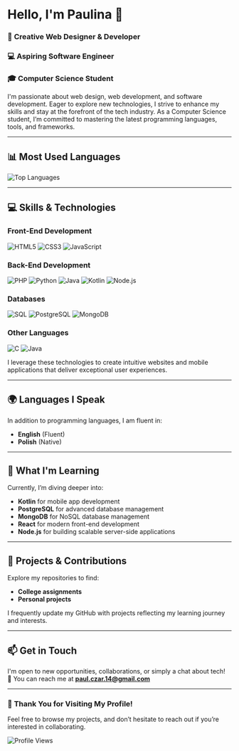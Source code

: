 # Hello, I'm Paulina 👋

### 🎨 **Creative Web Designer & Developer**  
### 💻 **Aspiring Software Engineer**  
### 🎓 **Computer Science Student**

I'm passionate about web design, web development, and software development. Eager to explore new technologies, I strive to enhance my skills and stay at the forefront of the tech industry. As a Computer Science student, I’m committed to mastering the latest programming languages, tools, and frameworks.

---

## 📊 **Most Used Languages**

![Top Languages](https://github-readme-stats.vercel.app/api/top-langs/?username=PaulinaCzarnota&layout=compact&theme=radical)

---

## 💻 **Skills & Technologies**

### Front-End Development  
![HTML5](https://img.shields.io/badge/HTML5-E34F26?style=flat&logo=html5&logoColor=white)
![CSS3](https://img.shields.io/badge/CSS3-1572B6?style=flat&logo=css3&logoColor=white)
![JavaScript](https://img.shields.io/badge/JavaScript-F7DF1E?style=flat&logo=javascript&logoColor=black)

### Back-End Development  
![PHP](https://img.shields.io/badge/PHP-777BB4?style=flat&logo=php&logoColor=white)
![Python](https://img.shields.io/badge/Python-3776AB?style=flat&logo=python&logoColor=white)
![Java](https://img.shields.io/badge/Java-007396?style=flat&logo=openjdk&logoColor=white)
![Kotlin](https://img.shields.io/badge/Kotlin-0095D5?style=flat&logo=kotlin&logoColor=white)
![Node.js](https://img.shields.io/badge/Node.js-339933?style=flat&logo=nodedotjs&logoColor=white)

### Databases  
![SQL](https://img.shields.io/badge/SQL-003B57?style=flat&logo=postgresql&logoColor=white)
![PostgreSQL](https://img.shields.io/badge/PostgreSQL-4169E1?style=flat&logo=postgresql&logoColor=white)
![MongoDB](https://img.shields.io/badge/MongoDB-47A248?style=flat&logo=mongodb&logoColor=white)

### Other Languages  
![C](https://img.shields.io/badge/C-A8B9CC?style=flat&logo=c&logoColor=black)
![Java](https://img.shields.io/badge/Java-ED8B00?style=flat&logo=oracle&logoColor=black)

I leverage these technologies to create intuitive websites and mobile applications that deliver exceptional user experiences.

---

## 🌍 **Languages I Speak**

In addition to programming languages, I am fluent in:

- **English** (Fluent)  
- **Polish** (Native)

---

## 🌱 **What I'm Learning**

Currently, I’m diving deeper into:

- **Kotlin** for mobile app development  
- **PostgreSQL** for advanced database management  
- **MongoDB** for NoSQL database management  
- **React** for modern front-end development  
- **Node.js** for building scalable server-side applications

---

## 📂 **Projects & Contributions**

Explore my repositories to find:

- **College assignments**  
- **Personal projects**

I frequently update my GitHub with projects reflecting my learning journey and interests.

---

## 📫 **Get in Touch**

I'm open to new opportunities, collaborations, or simply a chat about tech!  
📧 You can reach me at **[paul.czar.14@gmail.com](mailto:paul.czar.14@gmail.com)**

---

### 🎉 **Thank You for Visiting My Profile!**

Feel free to browse my projects, and don’t hesitate to reach out if you’re interested in collaborating.

![Profile Views](https://komarev.com/ghpvc/?username=PaulinaCzarnota&color=blue&style=flat)